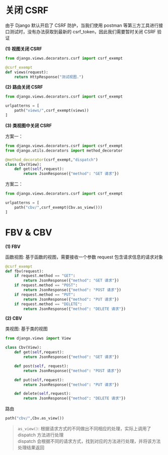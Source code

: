 # 关闭 CSRF

由于 Django 默认开启了 CSRF 防护，当我们使用 postman 等第三方工具进行接口测试时，没有办法获取到最新的 csrf_token，因此我们需要暂时关闭 CSRF 验证

**(1) 视图关闭 CSRF**

```python
from django.views.decorators.csrf import csrf_exempt

@csrf_exempt
def views(request):
    return HttpResponse("测试视图.")
```

**(2) 路由关闭 CSRF**

```python
from django.views.decorators.csrf import csrf_exempt

urlpatterns = [
    path("views/",csrf_exempt(views))
]
```

**(3) 类视图中关闭 CSRF**

方案一：

```python
from django.views.decorators.csrf import csrf_exempt
from django.utils.decorators import method_decorator

@method_decorator(csrf_exempt,"dispatch")
class Cbv(View):
    def get(self,request):
        return JsonResponse({"method": "GET 请求"})
```

方案二：

```python
from django.views.decorators.csrf import csrf_exempt

urlpatterns = [
    path("cbv/",csrf_exempt(Cbv.as_view()))
]
```

# FBV & CBV

**(1) FBV**

函数视图: 基于函数的视图，需要接收一个参数 request 包含请求信息的请求对象

```python
@csrf_exempt
def fbv(request):
    if request.method == "GET":
        return JsonResponse({"method": "GET 请求"})
    if request.method == "POST":
        return JsonResponse({"method": "POST 请求"})
    if request.method == "PUT":
        return JsonResponse({"method": "PUT 请求"})
    if request.method == "DELETE":
        return JsonResponse({"method": "DELETE 请求"})
```

**(2) CBV**

类视图: 基于类的视图

```python
from django.views import View

class Cbv(View):
    def get(self,request):
        return JsonResponse({"method": "GET 请求"})

    def post(self, request):
        return JsonResponse({"method": "POST 请求"})

    def put(self,request):
        return JsonResponse({"method": "PUT 请求"})

    def delete(self,request):
        return JsonResponse({"method": "DELETE 请求"})
```

路由

```python
path("cbv/",Cbv.as_view())
```

> `as_view()`: 根据请求方式的不同做出不同相应的处理，实际上调用了 dispatch 方法进行处理  
> dispatch 会根据不同的请求方式，找到对应的方法进行处理，并将该方法处理结果返回